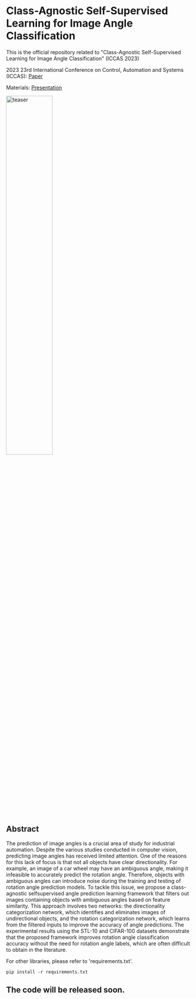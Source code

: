 # Class-Agnostic Self-Supervised Learning for Image Angle Classification
This is the official repository related to "Class-Agnostic Self-Supervised Learning for Image Angle Classification" (ICCAS 2023)

2023 23rd International Conference on Control, Automation and Systems (ICCAS): [Paper](https://ieeexplore.ieee.org/abstract/document/10317040)

Materials: [Presentation](Material/SSL_IAC_presentation.pdf)

<img src="https://github.com/user-attachments/assets/e392fb17-c689-4cf0-8b01-ae4c91e56621" alt="teaser" style="width:50%;">

## Abstract
The prediction of image angles is a crucial area of study for industrial automation. Despite the various studies conducted in computer vision, predicting image angles has received limited attention. One of the reasons for this lack of focus is that not all objects have clear directionality. For example, an image of a car wheel may have an ambiguous angle, making it infeasible to accurately predict the rotation angle. Therefore, objects with ambiguous angles can introduce noise during the training and testing of rotation angle prediction models. To tackle this issue, we propose a class-agnostic selfsupervised angle prediction learning framework that filters out images containing objects with ambiguous angles based on feature similarity. This approach involves two networks: the directionality categorization network, which identifies and eliminates images of undirectional objects, and the rotation categorization network, which learns from the filtered inputs to improve the accuracy of angle predictions. The experimental results using the STL-10 and CIFAR-100 datasets demonstrate that the proposed framework improves rotation angle classification accuracy without the need for rotation angle labels, which are often difficult to obtain in the literature.

For other libraries, please refer to 'requirements.txt'.
  ```
  pip install -r requirements.txt
  ```

## The code will be released soon.
